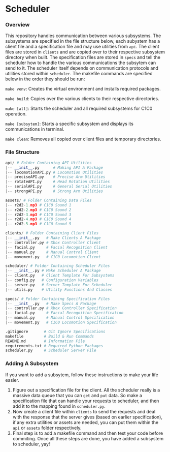 # Scheduler

### Overview

This repository handles communication between various subsystems. The subsystems are specified in the file structure below, each subystem has a client file and a specification file and may use utilities from `api`. The client files are stored in `clients` and are copied over to their respective subsystem directory when built. The specification files are stored in `specs` and tell the scheduler how to handle the various communications the subsytem can send to it. The scheduler itself depends on communication protocols and utilities stored within `scheduler`. The makefile commands are specified below in the order they should be run:

`make venv`: Creates the virtual environment and installs required packages.

`make build`: Copies over the various clients to their respective directories.

`make [all]`: Starts the scheduler and all required subsystems for C1C0 operation.

`make [subsytem]`: Starts a specific subsystem and displays its communications in terminal.

`make clean`: Removes all copied over client files and temporary directories.

### File Structure

```py
api/ # Folder Containing API Utilities
|-- __init__.py      # Making API A Package
|-- locomotionAPI.py # Locomotion Utilities
|-- preciseAPI.py    # Precise Arm Utilities
|-- rotateAPI.py     # Head Rotation Utilities
|-- serialAPI.py     # General Serial Utilities
|-- strongAPI.py     # Strong Arm Utilities

assets/ # Folder Containing Data Files
|-- r2d2-1.mp3 # C1C0 Sound 1
|-- r2d2-2.mp3 # C1C0 Sound 2
|-- r2d2-3.mp3 # C1C0 Sound 3
|-- r2d2-4.mp3 # C1C0 Sound 4
|-- r2d2-5.mp3 # C1C0 Sound 5

clients/ # Folder Containing Client Files
|-- __init__.py   # Make Clients A Package
|-- controller.py # Xbox Controller Client
|-- facial.py     # Facial Recognition Client
|-- manual.py     # Manual Control Client
|-- movement.py   # C1C0 Locomotion Client

scheduler/ # Folder Containing Scheduler Files
|-- __init__.py # Make Scheduler A Package
|-- client.py   # Client Template For Subsystems
|-- config.py   # Configuration Variables
|-- server.py   # Server Template For Scheduler
|-- utils.py    # Utility Functions And Classes

specs/ # Folder Containing Specification Files
|-- __init__.py   # Make Specs A Package
|-- controller.py # Xbox Controller Specification
|-- facial.py     # Facial Recognition Specification
|-- manual.py     # Manual Control Specification
|-- movement.py   # C1C0 Locomotion Specification

.gitignore       # Git Ignore Specifications
makefile         # Build & Run Commands
README.md        # Information File
requirements.txt # Required Python Packages
scheduler.py     # Scheduler Server File
```

### Adding A Subsystem

If you want to add a subsytem, follow these instructions to make your life easier.

1. Figure out a specification file for the client. All the scheduler really is a massive data queue that you can `get` and `put` data. So make a specification file that can handle your requests to scheduler, and then add it to the mapping found in `scheduler.py`.
2. Now create a client file within `clients` to send the requests and deal with the response that the server gives (based on earlier specification), if any extra utilities or assets are needed, you can put them within the `api` or `assets` folder respectively.
3. Final step is to add a makefile command and then test your code before commiting. Once all these steps are done, you have added a subsystem to scheduler, yay!
